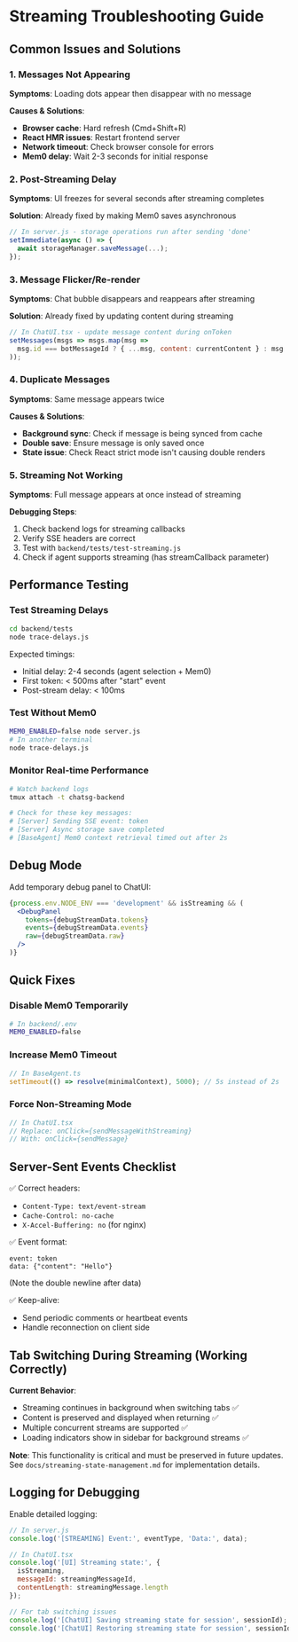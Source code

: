# Streaming Troubleshooting Guide

## Common Issues and Solutions

### 1. Messages Not Appearing

**Symptoms**: Loading dots appear then disappear with no message

**Causes & Solutions**:
- **Browser cache**: Hard refresh (Cmd+Shift+R)
- **React HMR issues**: Restart frontend server
- **Network timeout**: Check browser console for errors
- **Mem0 delay**: Wait 2-3 seconds for initial response

### 2. Post-Streaming Delay

**Symptoms**: UI freezes for several seconds after streaming completes

**Solution**: Already fixed by making Mem0 saves asynchronous
```javascript
// In server.js - storage operations run after sending 'done'
setImmediate(async () => {
  await storageManager.saveMessage(...);
});
```

### 3. Message Flicker/Re-render

**Symptoms**: Chat bubble disappears and reappears after streaming

**Solution**: Already fixed by updating content during streaming
```javascript
// In ChatUI.tsx - update message content during onToken
setMessages(msgs => msgs.map(msg => 
  msg.id === botMessageId ? { ...msg, content: currentContent } : msg
));
```

### 4. Duplicate Messages

**Symptoms**: Same message appears twice

**Causes & Solutions**:
- **Background sync**: Check if message is being synced from cache
- **Double save**: Ensure message is only saved once
- **State issue**: Check React strict mode isn't causing double renders

### 5. Streaming Not Working

**Symptoms**: Full message appears at once instead of streaming

**Debugging Steps**:
1. Check backend logs for streaming callbacks
2. Verify SSE headers are correct
3. Test with `backend/tests/test-streaming.js`
4. Check if agent supports streaming (has streamCallback parameter)

## Performance Testing

### Test Streaming Delays
```bash
cd backend/tests
node trace-delays.js
```

Expected timings:
- Initial delay: 2-4 seconds (agent selection + Mem0)
- First token: < 500ms after "start" event
- Post-stream delay: < 100ms

### Test Without Mem0
```bash
MEM0_ENABLED=false node server.js
# In another terminal
node trace-delays.js
```

### Monitor Real-time Performance
```bash
# Watch backend logs
tmux attach -t chatsg-backend

# Check for these key messages:
# [Server] Sending SSE event: token
# [Server] Async storage save completed
# [BaseAgent] Mem0 context retrieval timed out after 2s
```

## Debug Mode

Add temporary debug panel to ChatUI:
```jsx
{process.env.NODE_ENV === 'development' && isStreaming && (
  <DebugPanel 
    tokens={debugStreamData.tokens}
    events={debugStreamData.events}
    raw={debugStreamData.raw}
  />
)}
```

## Quick Fixes

### Disable Mem0 Temporarily
```bash
# In backend/.env
MEM0_ENABLED=false
```

### Increase Mem0 Timeout
```typescript
// In BaseAgent.ts
setTimeout(() => resolve(minimalContext), 5000); // 5s instead of 2s
```

### Force Non-Streaming Mode
```typescript
// In ChatUI.tsx
// Replace: onClick={sendMessageWithStreaming}
// With: onClick={sendMessage}
```

## Server-Sent Events Checklist

✅ Correct headers:
- `Content-Type: text/event-stream`
- `Cache-Control: no-cache`
- `X-Accel-Buffering: no` (for nginx)

✅ Event format:
```
event: token
data: {"content": "Hello"}

```
(Note the double newline after data)

✅ Keep-alive:
- Send periodic comments or heartbeat events
- Handle reconnection on client side

## Tab Switching During Streaming (Working Correctly)

**Current Behavior**: 
- Streaming continues in background when switching tabs ✅
- Content is preserved and displayed when returning ✅
- Multiple concurrent streams are supported ✅
- Loading indicators show in sidebar for background streams ✅

**Note**: This functionality is critical and must be preserved in future updates.
See `docs/streaming-state-management.md` for implementation details.

## Logging for Debugging

Enable detailed logging:
```javascript
// In server.js
console.log('[STREAMING] Event:', eventType, 'Data:', data);

// In ChatUI.tsx
console.log('[UI] Streaming state:', {
  isStreaming,
  messageId: streamingMessageId,
  contentLength: streamingMessage.length
});

// For tab switching issues
console.log('[ChatUI] Saving streaming state for session', sessionId);
console.log('[ChatUI] Restoring streaming state for session', sessionId);
```